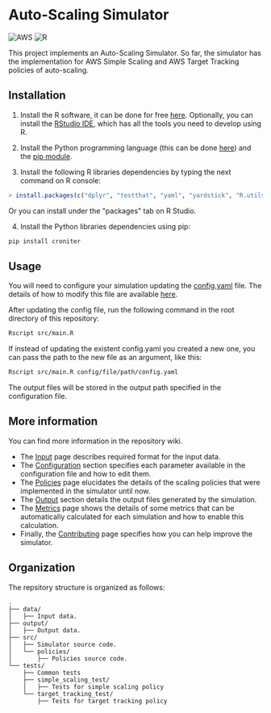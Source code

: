# Auto-Scaling Simulator

![AWS](https://img.shields.io/badge/AWS-%23FF9900.svg?style=for-the-badge&logo=amazon-aws&logoColor=white) ![R](https://img.shields.io/badge/r-%23276DC3.svg?style=for-the-badge&logo=r&logoColor=white)

This project implements an Auto-Scaling Simulator. So far, the simulator has the implementation for AWS Simple Scaling and AWS Target Tracking policies of auto-scaling.

## Installation

1.  Install the R software, it can be done for free [here](https://www.r-project.org/). Optionally, you can install the [RStudio IDE](https://www.rstudio.com/products/rstudio/download/), which has all the tools you need to develop using R.

2.  Install the Python programming language (this can be done [here](https://www.python.org/downloads/)) and the [pip module](https://pip.pypa.io/en/stable/installation/).

3.  Install the following R libraries dependencies by typing the next command on R console:

``` r
> install.packages(c("dplyr", "testthat", "yaml", "yardstick", "R.utils", "purrr", "reticulate"))
```

Or you can install under the "packages" tab on R Studio.

4.  Install the Python libraries dependencies using pip:

``` bash
pip install croniter
```

## Usage

You will need to configure your simulation updating the [config.yaml](config.yaml) file. The details of how to modify this file are available [here](https://github.com/ufcg-lsd/autoscaling-analyser/wiki/Configuration).

After updating the config file, run the following command in the root directory of this repository:

``` bash
Rscript src/main.R
```

If instead of updating the existent config.yaml you created a new one, you can pass the path to the new file as an argument, like this:

``` bash
Rscript src/main.R config/file/path/config.yaml
```

The output files will be stored in the output path specified in the configuration file.

## More information

You can find more information in the repository wiki.

-   The [Input](https://github.com/ufcg-lsd/autoscaling-analyser/wiki/Input) page describes required format for the input data.
-   The [Configuration](https://github.com/ufcg-lsd/autoscaling-analyser/wiki/Configuration) section specifies each parameter available in the configuration file and how to edit them.
-   The [Policies](https://github.com/ufcg-lsd/autoscaling-analyser/wiki/Policies) page elucidates the details of the scaling policies that were implemented in the simulator until now.
-   The [Output](https://github.com/ufcg-lsd/autoscaling-analyser/wiki/Output) section details the output files generated by the simulation.
-   The [Metrics](https://github.com/ufcg-lsd/autoscaling-analyser/wiki/Metrics) page shows the details of some metrics that can be automatically calculated for each simulation and how to enable this calculation.
-   Finally, the [Contributing](https://github.com/ufcg-lsd/autoscaling-analyser/wiki/Contributing) page specifies how you can help improve the simulator.

## Organization

The repsitory structure is organized as follows:

```         
.
├── data/
│   ├── Input data.
├── output/
│   ├── Output data.
├── src/
│   ├── Simulator source code.
│   └── policies/
│       ├── Policies source code. 
└── tests/
    ├── Common tests
    ├── simple_scaling_test/
    │   ├── Tests for simple scaling policy
    └── target_tracking_test/
        ├── Tests for target tracking policy
```
